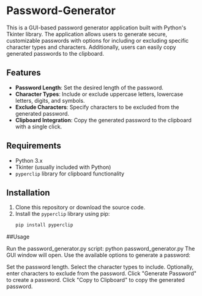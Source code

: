 # Password-Generator

This is a GUI-based password generator application built with Python's Tkinter library. The application allows users to generate secure, customizable passwords with options for including or excluding specific character types and characters. Additionally, users can easily copy generated passwords to the clipboard.

## Features

- **Password Length**: Set the desired length of the password.
- **Character Types**: Include or exclude uppercase letters, lowercase letters, digits, and symbols.
- **Exclude Characters**: Specify characters to be excluded from the generated password.
- **Clipboard Integration**: Copy the generated password to the clipboard with a single click.

## Requirements

- Python 3.x
- Tkinter (usually included with Python)
- `pyperclip` library for clipboard functionality

## Installation

1. Clone this repository or download the source code.
2. Install the `pyperclip` library using pip:
   ```sh
   pip install pyperclip

##Usage

Run the password_generator.py script:
    python password_generator.py
The GUI window will open. Use the available options to generate a password:

Set the password length.
Select the character types to include.
Optionally, enter characters to exclude from the password.
Click "Generate Password" to create a password.
Click "Copy to Clipboard" to copy the generated password.
